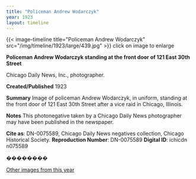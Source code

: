 ```yaml
---
title: "Policeman Andrew Wodarczyk"
year: 1923
layout: timeline
---
```


{{< image-timeline title="Policeman Andrew Wodarczyk" src="/img/timeline/1923/large/439.jpg" >}}
click on image to enlarge

__**Policeman Andrew Wodarczyk standing at the front door of 121 East 30th Street**__

Chicago Daily News, Inc., photographer.

**Created/Published**
1923

**Summary**
Image of policeman Andrew Wodarczyk, in uniform, standing at the front door of 121 East 30th Street after a vice raid in Chicago, Illinois.

**Notes**
This photonegative taken by a Chicago Daily News photographer may have been published in the newspaper.

__Cite as__: DN-0075589, Chicago Daily News negatives collection, Chicago Historical Society.
__Reproduction Number__: DN-0075589
__Digital ID__: ichicdn n075589

�������� 

[Other images from this year](/historical/timeline/1923)